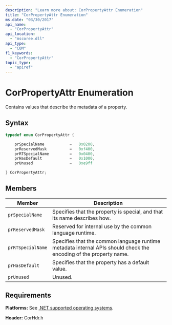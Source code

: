 ```yaml
---
description: "Learn more about: CorPropertyAttr Enumeration"
title: "CorPropertyAttr Enumeration"
ms.date: "03/30/2017"
api_name:
  - "CorPropertyAttr"
api_location:
  - "mscoree.dll"
api_type:
  - "COM"
f1_keywords:
  - "CorPropertyAttr"
topic_type:
  - "apiref"
---
```

# CorPropertyAttr Enumeration

Contains values that describe the metadata of a property.

## Syntax

```cpp
typedef enum CorPropertyAttr {

    prSpecialName           =   0x0200,
    prReservedMask          =   0xf400,
    prRTSpecialName         =   0x0400,
    prHasDefault            =   0x1000,
    prUnused                =   0xe9ff

} CorPropertyAttr;
```

## Members

| Member | Description |
|------------|-----------------|
| `prSpecialName` | Specifies that the property is special, and that its name describes how. |
| `prReservedMask` | Reserved for internal use by the common language runtime. |
| `prRTSpecialName` | Specifies that the common language runtime metadata internal APIs should check the encoding of the property name. |
| `prHasDefault` | Specifies that the property has a default value. |
| `prUnused` | Unused. |

## Requirements

 **Platforms:** See [.NET supported operating systems](https://github.com/dotnet/core/blob/main/os-lifecycle-policy.md).

 **Header:** CorHdr.h
